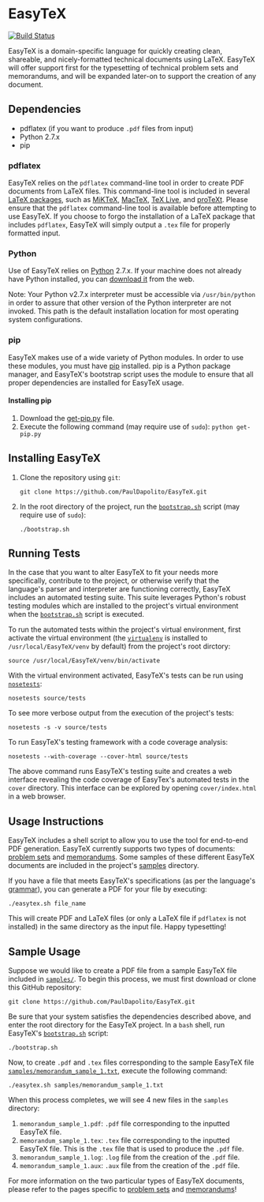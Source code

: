 # EasyTeX
[![Build Status](https://travis-ci.org/PaulDapolito/EasyTeX.svg?branch=master)](https://travis-ci.org/PaulDapolito/EasyTeX)

EasyTeX is a domain-specific language for quickly creating clean, shareable, and nicely-formatted technical documents using LaTeX. EasyTeX will offer support first for the typesetting of technical problem sets and memorandums, and will be expanded later-on to support the creation of any document.

## Dependencies

+ pdflatex (if you want to produce `.pdf` files from input)
+ Python 2.7.x
+ pip

### pdflatex

EasyTeX relies on the `pdflatex` command-line tool in order to create PDF documents from LaTeX files. This command-line tool is included in several [LaTeX packages](http://latex-project.org/ftp.html), such as [MiKTeX](http://miktex.org/download), [MacTeX](http://www.tug.org/mactex/), [TeX Live](http://www.tug.org/texlive/), and [proTeXt](http://www.tug.org/protext/). Please ensure that the `pdflatex` command-line tool is available before attempting to use EasyTeX. If you choose to forgo the installation of a LaTeX package that includes `pdflatex`, EasyTeX will simply output a `.tex` file for properly formatted input.

### Python

Use of EasyTeX relies on [Python](https://www.python.org/) 2.7.x. If your machine does not already have Python installed, you can [download it](https://www.python.org/downloads/) from the web.

Note: Your Python v2.7.x interpreter must be accessible via `/usr/bin/python` in order to assure that other version of the Python interpreter are not invoked. This path is the default installation location for most operating system configurations.

### pip

EasyTeX makes use of a wide variety of Python modules. In order to use these modules, you must have 
[pip](https://pypi.python.org/pypi/pip) installed. pip is a Python package manager, and EasyTeX's bootstrap script uses the module to ensure that all proper dependencies are installed for EasyTeX usage.

#### Installing pip

1. Download the [get-pip.py](https://bootstrap.pypa.io/get-pip.py) file.
2. Execute the following command (may require use of `sudo`): `python get-pip.py`

## Installing EasyTeX

1. Clone the repository using `git`:

	`git clone https://github.com/PaulDapolito/EasyTeX.git`

2. In the root directory of the project, run the [`bootstrap.sh`](https://github.com/PaulDapolito/EasyTeX/blob/master/bootstrap.sh) script (may require use of `sudo`):

	`./bootstrap.sh`
	
## Running Tests

In the case that you want to alter EasyTeX to fit your needs more specifically, contribute to the project, or otherwise verify that the language's parser and interpreter are functioning correctly, EasyTeX includes an automated testing suite. This suite leverages Python's robust testing modules which are installed to the project's virtual environment when the [`bootstrap.sh`](https://github.com/PaulDapolito/EasyTeX/blob/master/bootstrap.sh) script is executed. 

To run the automated tests within the project's virtual environment, first activate the virtual environment (the [`virtualenv`](http://virtualenv.readthedocs.org/en/latest/) is installed to `/usr/local/EasyTeX/venv` by default) from the project's root dirctory:

	source /usr/local/EasyTeX/venv/bin/activate
	
With the virtual environment activated, EasyTeX's tests can be run using [`nosetests`](https://nose.readthedocs.org/en/latest/):

	nosetests source/tests
	
To see more verbose output from the execution of the project's tests:

	nosetests -s -v source/tests
	
To run EasyTeX's testing framework with a code coverage analysis:

	nosetests --with-coverage --cover-html source/tests
	
The above command runs EasyTeX's testing suite and creates a web interface revealing the code coverage of EasyTex's automated tests in the `cover` directory. This interface can be explored by opening `cover/index.html` in a web browser.


## Usage Instructions

EasyTeX includes a shell script to allow you to use the tool for end-to-end PDF generation. EasyTeX currently supports two types of documents: [problem sets](https://github.com/PaulDapolito/EasyTeX/blob/master/documents/problem_set.md) and [memorandums](https://github.com/PaulDapolito/EasyTeX/blob/master/documents/problem_set.md). Some samples of these different EasyTeX documents are included in the project's [samples](https://github.com/PaulDapolito/EasyTeX/tree/master/samples) directory.

If you have a file that meets EasyTeX's specifications (as per the language's [grammar](https://github.com/PaulDapolito/EasyTeX/blob/master/documents/grammar.md)), you can generate a PDF for your file by executing: 

	./easytex.sh file_name 
	
This will create PDF and LaTeX files (or only a LaTeX file if `pdflatex` is not installed) in the same directory as the input file. Happy typesetting!

## Sample Usage

Suppose we would like to create a PDF file from a sample EasyTeX file included in [`samples/`](https://github.com/PaulDapolito/EasyTeX/tree/master/samples). To begin this process, we must first download or clone this GitHub repository:

	git clone https://github.com/PaulDapolito/EasyTeX.git

Be sure that your system satisfies the dependencies described above, and enter the root directory for the EasyTeX project. In a `bash` shell, run EasyTeX's [`bootstrap.sh`](https://github.com/PaulDapolito/EasyTeX/blob/master/bootstrap.sh) script:
	
	./bootstrap.sh

Now, to create `.pdf` and `.tex` files corresponding to the sample EasyTeX file [`samples/memorandum_sample_1.txt`](https://github.com/PaulDapolito/EasyTeX/blob/master/samples/memorandum_sample_1.txt), execute the following command:
	
	./easytex.sh samples/memorandum_sample_1.txt

When this process completes, we will see 4 new files in the `samples` directory:
	
1. `memorandum_sample_1.pdf`: `.pdf` file corresponding to the inputted EasyTeX file.
2. `memorandum_sample_1.tex`: `.tex` file corresponding to the inputted EasyTeX file. This is the `.tex` file that is used to produce the `.pdf` file.
3. `memorandum_sample_1.log`: `.log` file from the creation of the `.pdf` file.
4. `memorandum_sample_1.aux`: `.aux` file from the creation of the `.pdf` file.

For more information on the two particular types of EasyTeX documents, please refer to the pages specific to [problem sets](https://github.com/PaulDapolito/EasyTeX/blob/master/documents/problem_set.md) and [memorandums](https://github.com/PaulDapolito/EasyTeX/blob/master/documents/problem_set.md)!


